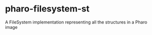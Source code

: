 pharo-filesystem-st
===================

A FileSystem implementation representing all the structures in a Pharo image

